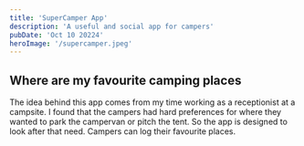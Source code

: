 ```yaml
---
title: 'SuperCamper App'
description: 'A useful and social app for campers'
pubDate: 'Oct 10 20224'
heroImage: '/supercamper.jpeg'
---
```


## Where are my favourite camping places

The idea behind this app comes from my time working as a receptionist at a campsite. I found that the campers had hard preferences for where they wanted to park the campervan or pitch the tent. So the app is designed to look after that need. Campers can log their favourite places.